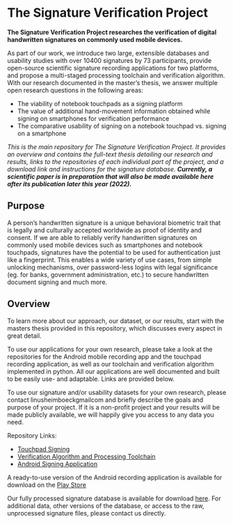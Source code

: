 # The Signature Verification Project

**The Signature Verification Project researches the verification of digital handwritten signatures on commonly used mobile devices.** 

As part of our work, we introduce two large, extensible databases and usability studies with over 10400 signatures by 73 participants, provide open-source scientific signature recording applications for two platforms, and propose a multi-staged processing toolchain and verification algorithm. With our research documented in the master’s thesis, we answer multiple open research questions in the following areas:

-	The viability of notebook touchpads as a signing platform
-	The value of additional hand-movement information obtained while signing on smartphones for verification performance
-	The comparative usability of signing on a notebook touchpad vs. signing on a smartphone

_This is the main repository for The Signature Verification Project. It provides an overview and contains the full-text thesis detailing our research and results, links to the repositories of each individual part of the project, and a download link and instructions for the signature database. **Currently, a scientific paper is in preparation that will also be made available here after its publication later this year (2022).**_

## Purpose

A person’s handwritten signature is a unique behavioral biometric trait that is legally and culturally accepted worldwide as proof of identity and consent. If we are able to reliably verify handwritten signatures on commonly used mobile devices such as smartphones and notebook touchpads, signatures have the potential to be used for authentication just like a fingerprint. This enables a wide variety of use cases, from simple unlocking mechanisms, over password-less logins with legal significance (eg. for banks, government administration, etc.) to secure handwritten document signing and much more.

## Overview

To learn more about our approach, our dataset, or our results, start with the masters thesis provided in this repository, which discusses every aspect in great detail.

To use our applications for your own research, please take a look at the repositories for the Android mobile recording app and the touchpad recording application, as well as our toolchain and verification algorithm implemented in python. All our applications are well documented and built to be easily use- and adaptable. Links are provided below.

To use our signature and/or usability datasets for your own research, please contact linus<dot>heimboeck<at>gmail<dot>com and briefly describe the goals and purpose of your project. If it is a non-profit project and your results will be made publicly available, we will happily give you access to any data you need.
  
Repository Links:
-	[Touchpad Signing](https://bitbucket.org/linuspersonal/touchpad-signing/)
-	[Verification Algorithm and Processing Toolchain](https://bitbucket.org/linuspersonal/sig-rec-impl/)
-	[Android Signing Application](https://bitbucket.org/linuspersonal/recording-app-android/)
  
A ready-to-use version of the Android recording application is available for download on the [Play Store](https://play.google.com/store/apps/details?id=at.fhooe.mc.linusheimboeck.recordingapp)

Our fully processed signature database is available for download [here](https://drive.google.com/file/d/1PnUdYPjuBTDTqQh5GfnsPXLBVE7W0sUm/view?usp=sharing). For additional data, other versions of the database, or access to the raw, unprocessed signature files, please contact us directly.
  
